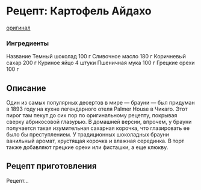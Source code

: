 # Рецепт: Картофель Айдахо
[оригинал](https://eda.ru/recepty/vypechka-deserty/brauni-brownie-20955)

### Ингредиенты
Название
Темный шоколад
100 г
Сливочное масло
180 г
Коричневый сахар
200 г
Куриное яйцо
4 штуки
Пшеничная мука
100 г
Грецкие орехи
100 г


## Описание
Один из самых популярных десертов в мире — брауни — был придуман в 1893 году на кухне легендарного отеля Palmer House в Чикаго. Этот пирог там пекут до сих пор по оригинальному рецепту, покрывая сверху абрикосовой глазурью. В домашней версии, впрочем, у брауни получается такая изумительная сахарная корочка, что глазировать ее было бы преступлением. У традиционных шоколадных брауни ванильный аромат, хрустящая корочка и влажная серединка. В торт также добавляют грецкие орехи или фисташки, а еще клюкву.

## Рецепт приготовления
Рецепт...